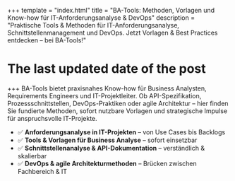 +++
template = "index.html"
title = "BA-Tools: Methoden, Vorlagen und Know-how für IT-Anforderungsanalyse & DevOps"
description = "Praktische Tools & Methoden für IT-Anforderungsanalyse, Schnittstellenmanagement und DevOps. Jetzt Vorlagen & Best Practices entdecken – bei BA-Tools!"
# The last updated date of the post 

+++
BA-Tools bietet praxisnahes Know-how für Business Analysten, Requirements Engineers und IT-Projektleiter. Ob API-Spezifikation, Prozessschnittstellen, DevOps-Praktiken oder agile Architektur – hier finden Sie fundierte Methoden, sofort nutzbare Vorlagen und strategische Impulse für anspruchsvolle IT-Projekte.

- ✅ **Anforderungsanalyse in IT-Projekten** – von Use Cases bis Backlogs  
- ✅ **Tools & Vorlagen für Business Analyse** – sofort einsetzbar  
- ✅ **Schnittstellenanalyse & API-Dokumentation** – verständlich & skalierbar  
- ✅ **DevOps & agile Architekturmethoden** – Brücken zwischen Fachbereich & IT
